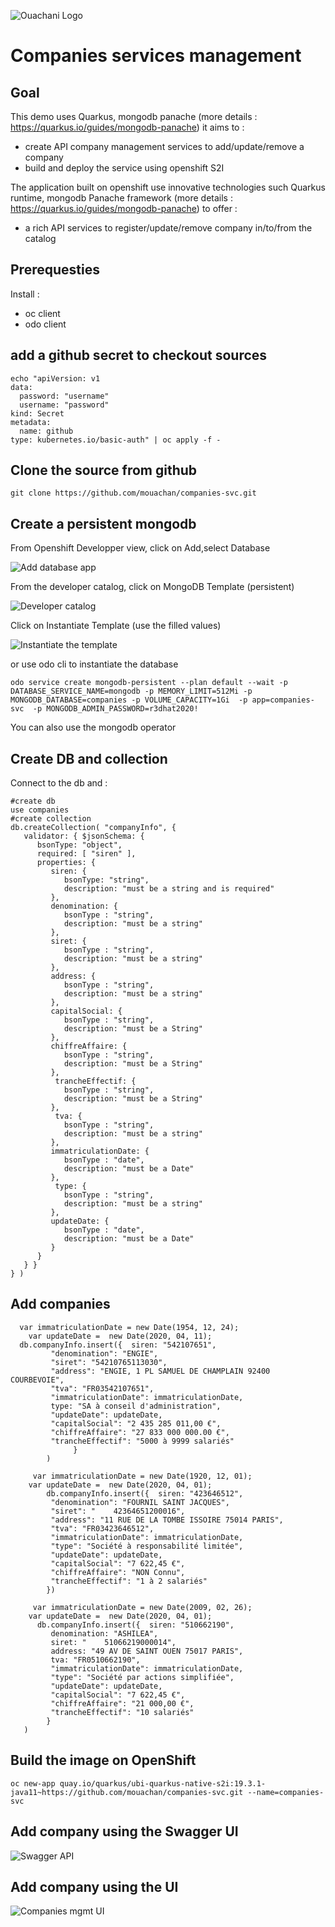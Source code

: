 ![Ouachani Logo](/img/logo.png) 

# Companies services management

## Goal

This demo uses Quarkus, mongodb panache (more details : https://quarkus.io/guides/mongodb-panache) it aims to :
- create API company management services to add/update/remove a company
- build and deploy the service using openshift S2I 

The application built on openshift use innovative technologies such Quarkus runtime, mongodb Panache framework (more details : https://quarkus.io/guides/mongodb-panache) to offer :
- a rich API services to register/update/remove company in/to/from the catalog

## Prerequesties 
Install :
- oc client
- odo client

## add a github secret to checkout sources 

```
echo "apiVersion: v1
data:
  password: "username"
  username: "password"
kind: Secret
metadata:
  name: github
type: kubernetes.io/basic-auth" | oc apply -f - 
```

## Clone the source from github
```
git clone https://github.com/mouachan/companies-svc.git

```
## Create a persistent mongodb 

From Openshift Developper view, click on Add,select Database

![Add database app](/img/catalog-db-ocp.png) 

From the developer catalog, click on MongoDB Template (persistent)

![Developer catalog](/img/developer-catalog.png) 

Click on Instantiate Template (use the filled values)

![Instantiate the template](/img/instantiate-template-mongodb.png) 

or use odo cli to instantiate the database

```
odo service create mongodb-persistent --plan default --wait -p DATABASE_SERVICE_NAME=mongodb -p MEMORY_LIMIT=512Mi -p MONGODB_DATABASE=companies -p VOLUME_CAPACITY=1Gi  -p app=companies-svc  -p MONGODB_ADMIN_PASSWORD=r3dhat2020! 
```

You can also use the mongodb operator

## Create  DB and collection

Connect to the db and :

```
#create db
use companies
#create collection
db.createCollection( "companyInfo", {
   validator: { $jsonSchema: {
      bsonType: "object",
      required: [ "siren" ],
      properties: {
         siren: {
            bsonType: "string",
            description: "must be a string and is required"
         },
         denomination: {
            bsonType : "string",
            description: "must be a string"
         },
         siret: {
            bsonType : "string",
            description: "must be a string"
         },
         address: {
            bsonType : "string",
            description: "must be a string"
         },
         capitalSocial: {
            bsonType : "string",
            description: "must be a String"
         },
         chiffreAffaire: {
            bsonType : "string",
            description: "must be a String"
         },
          trancheEffectif: {
            bsonType : "string",
            description: "must be a String"
         },
          tva: {
            bsonType : "string",
            description: "must be a string"
         },
         immatriculationDate: {
            bsonType : "date",
            description: "must be a Date"
         },
          type: {
            bsonType : "string",
            description: "must be a string"
         },
         updateDate: {
            bsonType : "date",
            description: "must be a Date"
         }
      }
   } }
} )
```
## Add companies
```
  var immatriculationDate = new Date(1954, 12, 24);
    var updateDate =  new Date(2020, 04, 11);
  db.companyInfo.insert({  siren: "542107651",
         "denomination": "ENGIE",
         "siret": "54210765113030",
         "address": "ENGIE, 1 PL SAMUEL DE CHAMPLAIN 92400 COURBEVOIE",
         "tva": "FR03542107651",
         "immatriculationDate": immatriculationDate,
         type: "SA à conseil d'administration",
         "updateDate": updateDate,
         "capitalSocial": "2 435 285 011,00 €",
         "chiffreAffaire": "27 833 000 000.00 €",
         "trancheEffectif": "5000 à 9999 salariés"
              }
        )

     var immatriculationDate = new Date(1920, 12, 01);
    var updateDate =  new Date(2020, 04, 01);
        db.companyInfo.insert({  siren: "423646512",
         "denomination": "FOURNIL SAINT JACQUES",
         "siret": "    42364651200016",
         "address": "11 RUE DE LA TOMBE ISSOIRE 75014 PARIS",
         "tva": "FR03423646512",
         "immatriculationDate": immatriculationDate,
         "type": "Société à responsabilité limitée",
         "updateDate": updateDate,
         "capitalSocial": "7 622,45 €",
         "chiffreAffaire": "NON Connu",
         "trancheEffectif": "1 à 2 salariés"
        })

     var immatriculationDate = new Date(2009, 02, 26);
    var updateDate =  new Date(2020, 04, 01);
      db.companyInfo.insert({  siren: "510662190",
         denomination: "ASHILEA",
         siret: "    51066219000014",
         address: "49 AV DE SAINT OUEN 75017 PARIS",
         tva: "FR0510662190",
         "immatriculationDate": immatriculationDate,
         "type": "Société par actions simplifiée",
         "updateDate": updateDate,
         "capitalSocial": "7 622,45 €",
         "chiffreAffaire": "21 000,00 €",
         "trancheEffectif": "10 salariés"
        }
   )
```
## Build the image on OpenShift

```
oc new-app quay.io/quarkus/ubi-quarkus-native-s2i:19.3.1-java11~https://github.com/mouachan/companies-svc.git --name=companies-svc

```

## Add company using the Swagger UI 

![Swagger API](/img/swagger-ui-companies-mgmt.png) 

## Add company using the UI

![Companies mgmt UI](/img/companies-mgmt.png) 

